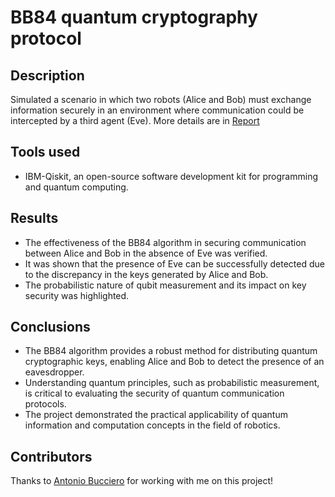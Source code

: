 # BB84 quantum cryptography protocol

## Description
Simulated a scenario in which two robots (Alice and Bob) must exchange information securely in an environment where communication could be intercepted by a third agent (Eve). More details are in [Report](https://github.com/NichAttGH/BB84_quantum_cryptography_protocol/blob/main/Report_BB84.pdf)

## Tools used
- IBM-Qiskit, an open-source software development kit for programming and quantum computing.

## Results
- The effectiveness of the BB84 algorithm in securing communication between Alice and Bob in the absence of Eve was verified.
- It was shown that the presence of Eve can be successfully detected due to the discrepancy in the keys generated by Alice and Bob.
- The probabilistic nature of qubit measurement and its impact on key security was highlighted.

## Conclusions
- The BB84 algorithm provides a robust method for distributing quantum cryptographic keys, enabling Alice and Bob to detect the presence of an eavesdropper.
- Understanding quantum principles, such as probabilistic measurement, is critical to evaluating the security of quantum communication protocols.
- The project demonstrated the practical applicability of quantum information and computation concepts in the field of robotics.

## Contributors
Thanks to [Antonio Bucciero](https://github.com/antob98) for working with me on this project!
